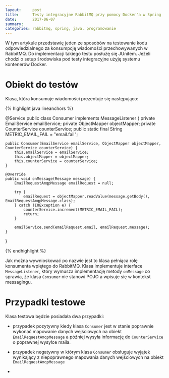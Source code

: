 ```yaml
---
layout:     post
title:      Testy integracyjne RabbitMQ przy pomocy Docker'a w Spring
date:       2017-06-07
summary:    
categories: rabbitmq, spring, java, programowanie
---
```


W tym artykule przedstawię jeden ze sposobów na testowanie kodu odpowiedzialnego za konsumpcję wiadomości przechowywanych w RabbitMQ.
Do implementacji takiego testu posłużę się JUnitem. Jeżeli chodzi o setup środowiska pod testy integracyjne użyję systemu kontenerów Docker.

# Obiekt do testów

Klasa, która konsumuje wiadomości prezentuje się następująco:

{% highlight java lineanchors %}

@Service
public class Consumer implements MessageListener {
    private EmailService emailService;
    private ObjectMapper objectMapper;
    private CounterService counterService;
    public static final String METRIC_EMAIL_FAIL = "email.fail";

    public Consumer(EmailService emailService, ObjectMapper objectMapper, CounterService counterService) {
        this.emailService = emailService;
        this.objectMapper = objectMapper;
        this.counterService = counterService;
    }

    @Override
    public void onMessage(Message message) {
        EmailRequestAmqpMessage emailRequest = null;

        try {
            emailRequest = objectMapper.readValue(message.getBody(), EmailRequestAmqpMessage.class);
        } catch (IOException e) {
            counterService.increment(METRIC_EMAIL_FAIL);
            return;
        }

        emailService.send(emailRequest.email, emailRequest.message);
    }
}

{% endhighlight %}

Jak można wywnioskować po nazwie jest to klasa pełniąca rolę konsumenta wpiętego do RabbitMQ. Klasa implementuje interface `MessageListener`, który wymusza implementację metody `onMessage` co sprawia, że klasa `Consumer` nie stanowi POJO a wpisuje się w kontekst messagingu.

# Przypadki testowe

Klasa testowa będzie posiadała dwa przypadki:
* przypadek pozytywny kiedy klasa `Consumer` jest w stanie poprawnie wykonać mapowanie danych wejściowych na obiekt `EmailRequestAmqpMessage` a później wysyła informację do `CounterService` o poprawnej wysyłce maila. 
* przypadek negatywny w którym klasa `Consumer` obsługuje wyjątek wynikający z niepoprawnego mapowania danych wejściowych na obiekt `EmailRequestAmqpMessage`

* 
